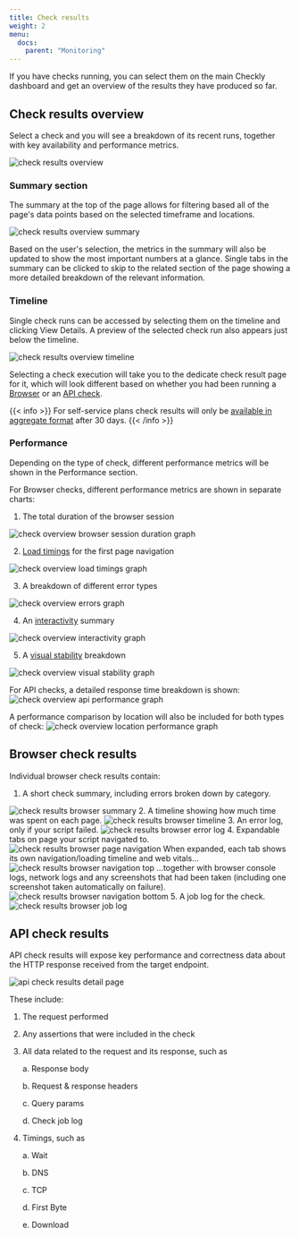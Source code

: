 ```yaml
---
title: Check results
weight: 2
menu:
  docs:
    parent: "Monitoring"
---
```


If you have checks running, you can select them on the main Checkly dashboard and get an overview of the results they have produced so far. 

## Check results overview

Select a check and you will see a breakdown of its recent runs, together with key availability and performance metrics.

![check results overview](/docs/images/monitoring/check-results-summary.png)

### Summary section

The summary at the top of the page allows for filtering based all of the page's data points based on the selected timeframe and locations. 

<img class="screenshot-partial" alt="check results overview summary" src="/docs/images/monitoring/check-overview-bar.png"/>

Based on the user's selection, the metrics in the summary will also be updated to show the most important numbers at a glance. Single tabs in the summary can be clicked to skip to the related section of the page showing a more detailed breakdown of the relevant information.

### Timeline

Single check runs can be accessed by selecting them on the timeline and clicking View Details. A preview of the selected check run also appears just below the timeline.

<img class="screenshot-partial" alt="check results overview timeline" src="/docs/images/monitoring/check-overview-timeline.png"/>

Selecting a check execution will take you to the dedicate check result page for it, which will look different based on whether you had been running a [Browser](#browser-check-results) or an [API check](#api-check-results).

{{< info >}}
For self-service plans check results will only be [available in aggregate format](/docs/monitoring/how-we-store-data) after 30 days.
{{< /info >}}

### Performance

Depending on the type of check, different performance metrics will be shown in the Performance section.

For Browser checks, different performance metrics are shown in separate charts:

1. The total duration of the browser session
<img class="screenshot-partial" alt="check overview browser session duration graph" src="/docs/images/monitoring/check-overview-performance-browser.png"/>

2. [Load timings](/docs/browser-checks/tracing-web-vitals/#first-contentful-paint) for the first page navigation
<img class="screenshot-partial" alt="check overview load timings graph" src="/docs/images/monitoring/check-overview-performance-loading.png"/>

3. A breakdown of different error types
<img class="screenshot-partial" alt="check overview errors graph" src="/docs/images/monitoring/check-overview-errors.png"/>

4. An [interactivity](/docs/browser-checks/tracing-web-vitals/#total-blocking-time) summary
<img class="screenshot-partial" alt="check overview interactivity graph" src="/docs/images/monitoring/check-overview-interactivity.png"/>

5. A [visual stability](/docs/browser-checks/tracing-web-vitals/#cumulative-layout-shift) breakdown
<img class="screenshot-partial" alt="check overview visual stability graph" src="/docs/images/monitoring/check-overview-visual-stability.png"/>

For API checks, a detailed response time breakdown is shown:
<img class="screenshot-partial" alt="check overview api performance graph" src="/docs/images/monitoring/check-overview-performance-api.png"/>

A performance comparison by location will also be included for both types of check:
<img class="screenshot-partial" alt="check overview location performance graph" src="/docs/images/monitoring/check-overview-locations.png"/>

## Browser check results

Individual browser check results contain:

1. A short check summary, including errors broken down by category.
<img class="screenshot-partial" alt="check results browser summary" src="/docs/images/monitoring/check-results-browser-summary.png"/>
2. A timeline showing how much time was spent on each page.
<img class="screenshot-partial" alt="check results browser timeline" src="/docs/images/monitoring/check-results-browser-timeline.png"/>
3. An error log, only if your script failed.
<img class="screenshot-partial" alt="check results browser error log" src="/docs/images/monitoring/check-results-browser-error-log.png"/>
4. Expandable tabs on page your script navigated to.
<img class="screenshot-partial" alt="check results browser page navigation" src="/docs/images/monitoring/check-results-browser-page-navigations.png"/>
When expanded, each tab shows its own navigation/loading timeline and web vitals...
<img class="screenshot-partial" alt="check results browser navigation top" src="/docs/images/monitoring/check-results-browser-navigation-top.png"/>
...together with browser console logs, network logs and any screenshots that had been taken (including one screenshot taken automatically on failure).
<img class="screenshot-partial" alt="check results browser navigation bottom" src="/docs/images/monitoring/check-results-browser-navigation-bottom.png"/>
5. A job log for the check.
<img class="screenshot-partial" alt="check results browser job log" src="/docs/images/monitoring/check-results-browser-job-log.png"/>

## API check results

API check results will expose key performance and correctness data about the HTTP response received from the target endpoint.

![api check results detail page](/docs/images/monitoring/check-results-api.png)

These include:

1. The request performed
2. Any assertions that were included in the check
3. All data related to the request and its response, such as

    a. Response body

    b. Request & response headers
    
    c. Query params
    
    d. Check job log

4. Timings, such as

    a. Wait

    b. DNS

    c. TCP

    d. First Byte

    e. Download